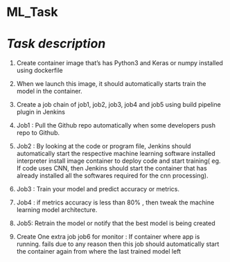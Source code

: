 # ML_Task
# *Task description*

1. Create container image that’s has Python3 and Keras or numpy installed using dockerfile

2. When we launch this image, it should automatically starts train the model in the container.

3. Create a job chain of job1, job2, job3, job4 and job5 using build pipeline plugin in Jenkins

4. Job1 : Pull the Github repo automatically when some developers push repo to Github.

5. Job2 : By looking at the code or program file, Jenkins should automatically start the respective
   machine learning software installed interpreter install image container to deploy code and start
   training( eg. If code uses CNN, then Jenkins should start the container that has already installed 
   all the softwares required for the cnn processing).

6. Job3 : Train your model and predict accuracy or metrics.

7. Job4 : if metrics accuracy is less than 80% , then tweak the machine learning model architecture.

8. Job5: Retrain the model or notify that the best model is being created

9. Create One extra job job6 for monitor : If container where app is running. fails due to any reason
  then this job should automatically start the container again from where the last trained model left
